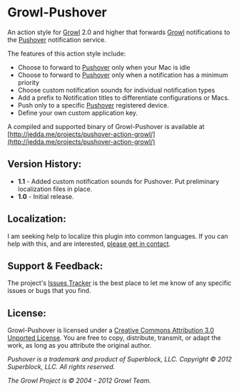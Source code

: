 Growl-Pushover
=========================

An action style for [Growl](http://growl.info/) 2.0 and higher that forwards [Growl](http://growl.info/) notifications to the [Pushover](http://pushover.net/) notification service.

The features of this action style include:

*   Choose to forward to [Pushover](http://pushover.net/) only when your Mac is idle
*   Choose to forward to [Pushover](http://pushover.net/) only when a notification has a minimum priority
*   Choose custom notification sounds for individual notification types
*   Add a prefix to Notification titles to differentiate configurations or Macs.
*   Push only to a specific [Pushover](http://pushover.net/) registered device.
*   Define your own custom application key.

A compiled and supported binary of Growl-Pushover is available at [http://jedda.me/projects/pushover-action-growl/](http://jedda.me/projects/pushover-action-growl/)

Version History:
--------

* **1.1** - Added custom notification sounds for Pushover. Put preliminary localization files in place.
* **1.0** - Initial release.

Localization:
--------

I am seeking help to localize this plugin into common languages. If you can help with this, and are interested, [please get in contact](http://jedda.me/contact-jedda/).

Support & Feedback:
--------

The project's [Issues Tracker](https://github.com/jedda/Growl-Pushover/issues) is the best place to let me know of any specific issues or bugs that you find.

License:
--------

Growl-Pushover is licensed under a [Creative Commons Attribution 3.0 Unported License](http://creativecommons.org/licenses/by/3.0/deed.en_US). You are free to copy, distribute, transmit, or adapt the work, as long as you attribute the original author.

*Pushover is a trademark and product of Superblock, LLC. Copyright © 2012 Superblock, LLC. All rights reserved.*

*The Growl Project is © 2004 - 2012 Growl Team.*